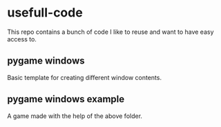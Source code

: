 # usefull-code
This repo contains a bunch of code I like to reuse and want to have easy access to.
## pygame windows
Basic template for creating different window contents.
## pygame windows example
A game made with the help of the above folder.
